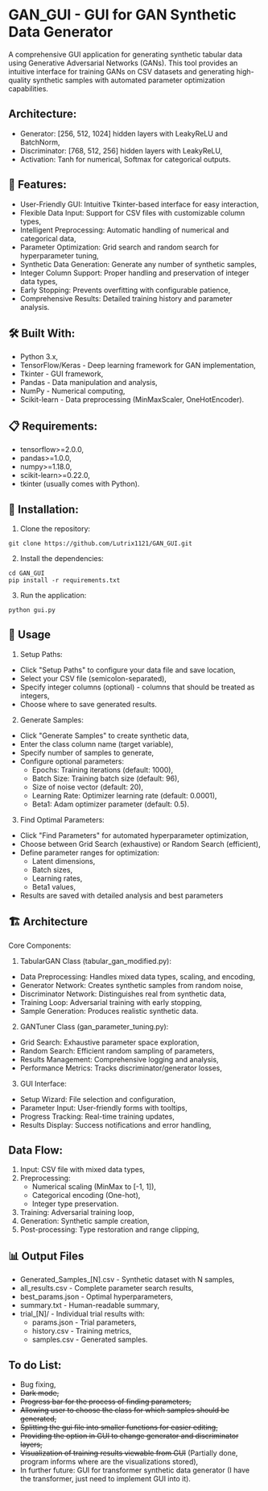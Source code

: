 # GAN_GUI - GUI for GAN Synthetic Data Generator
A comprehensive GUI application for generating synthetic tabular data using Generative Adversarial Networks (GANs). This tool provides an intuitive interface for training GANs on CSV datasets and generating high-quality synthetic samples with automated parameter optimization capabilities.

## Architecture:  
- Generator: [256, 512, 1024] hidden layers with LeakyReLU and BatchNorm,  
- Discriminator: [768, 512, 256] hidden layers with LeakyReLU,  
- Activation: Tanh for numerical, Softmax for categorical outputs.  

## 🚀 Features:
- User-Friendly GUI: Intuitive Tkinter-based interface for easy interaction,  
- Flexible Data Input: Support for CSV files with customizable column types,  
- Intelligent Preprocessing: Automatic handling of numerical and categorical data,  
- Parameter Optimization: Grid search and random search for hyperparameter tuning,  
- Synthetic Data Generation: Generate any number of synthetic samples,  
- Integer Column Support: Proper handling and preservation of integer data types,  
- Early Stopping: Prevents overfitting with configurable patience,  
- Comprehensive Results: Detailed training history and parameter analysis.

## 🛠️ Built With:  
- Python 3.x,  
- TensorFlow/Keras - Deep learning framework for GAN implementation,  
- Tkinter - GUI framework,  
- Pandas - Data manipulation and analysis,  
- NumPy - Numerical computing,  
- Scikit-learn - Data preprocessing (MinMaxScaler, OneHotEncoder).
 
## 📋 Requirements:  
- tensorflow>=2.0.0,  
- pandas>=1.0.0,  
- numpy>=1.18.0,  
- scikit-learn>=0.22.0,  
- tkinter (usually comes with Python).

 ## 🚀 Installation:  
 
1. Clone the repository:
```
git clone https://github.com/Lutrix1121/GAN_GUI.git
```
2. Install the dependencies:  
```
cd GAN_GUI  
pip install -r requirements.txt
```
3. Run the application:  
```
python gui.py
```
## 📖 Usage  

1. Setup Paths:   
 
- Click "Setup Paths" to configure your data file and save location,   
- Select your CSV file (semicolon-separated),   
- Specify integer columns (optional) - columns that should be treated as integers,  
- Choose where to save generated results.  
	
2. Generate Samples:  

- Click "Generate Samples" to create synthetic data,  
- Enter the class column name (target variable),  
- Specify number of samples to generate,  
- Configure optional parameters:  
	- Epochs: Training iterations (default: 1000),  
	- Batch Size: Training batch size (default: 96),  
	- Size of noise vector (default: 20),  
	- Learning Rate: Optimizer learning rate (default: 0.0001),
 	- Beta1: Adam optimizer parameter (default: 0.5).  
 
3. Find Optimal Parameters:  

- Click "Find Parameters" for automated hyperparameter optimization,  
- Choose between Grid Search (exhaustive) or Random Search (efficient),  
- Define parameter ranges for optimization:  
	- Latent dimensions,  
	- Batch sizes,  
	- Learning rates,  
	- Beta1 values,  
- Results are saved with detailed analysis and best parameters  
 
## 🏗️ Architecture  

Core Components:  
1. TabularGAN Class (tabular_gan_modified.py):  
- Data Preprocessing: Handles mixed data types, scaling, and encoding,  
- Generator Network: Creates synthetic samples from random noise,  
- Discriminator Network: Distinguishes real from synthetic data,  
- Training Loop: Adversarial training with early stopping,  
- Sample Generation: Produces realistic synthetic data.  

2. GANTuner Class (gan_parameter_tuning.py):  
- Grid Search: Exhaustive parameter space exploration,  
- Random Search: Efficient random sampling of parameters,  
- Results Management: Comprehensive logging and analysis,  
- Performance Metrics: Tracks discriminator/generator losses,  

3. GUI Interface:  
- Setup Wizard: File selection and configuration,  
- Parameter Input: User-friendly forms with tooltips,  
- Progress Tracking: Real-time training updates,  
- Results Display: Success notifications and error handling,  

## Data Flow: 

1. Input: CSV file with mixed data types,  
2. Preprocessing:  
	- Numerical scaling (MinMax to [-1, 1]),  
	- Categorical encoding (One-hot),  
	- Integer type preservation.    
3. Training: Adversarial training loop,  
4. Generation: Synthetic sample creation,  
5. Post-processing: Type restoration and range clipping,  

## 📊 Output Files  

- Generated_Samples_[N].csv - Synthetic dataset with N samples,  
- all_results.csv - Complete parameter search results,  
- best_params.json - Optimal hyperparameters,  
- summary.txt - Human-readable summary,  
- trial_[N]/ - Individual trial results with:  
	- params.json - Trial parameters,  
	- history.csv - Training metrics,  
	- samples.csv - Generated samples.  

## To do List:  

- Bug fixing,  
- ~~Dark mode,~~  
- ~~Progress bar for the process of finding parameters,~~  
- ~~Allowing user to choose the class for which samples should be generated,~~  
- ~~Splitting the gui file into smaller functions for easier editing,~~  
- ~~Providing the option in GUI to change generator and discriminator layers,~~  
- ~~Visualization of training results viewable from GUI~~ (Partially done, program informs where are the visualizations stored),  
- In further future: GUI for transformer synthetic data generator (I have the transformer, just need to implement GUI into it).  
